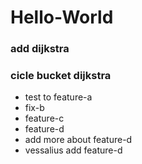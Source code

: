 # Hello-World
### add dijkstra
###  cicle bucket dijkstra

- test to feature-a
- fix-b
- feature-c
- feature-d
- add more about feature-d
- vessalius add feature-d

